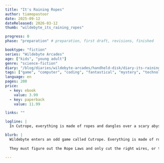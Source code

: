 ```yaml
---
title: "It's Raining Ropes"
author: tiamopastoor
date: 2025-09-12
dateReleased: 2026-03-12
thumb: "wildebyte_its_raining_ropes"

progress: 0
phase: "preparation" # preparation, first draft, revisions, finished

booktype: "fiction"
series: "Wildebyte Arcades"
age: ["kids", "young adult"] 
genre: "science-fiction"
diary: "/blog/diaries/wildebyte-arcades/handheld-disk/diary-its-raining-ropes/"
tags: ["game", "computer", "coding", "fantastical", "mystery", "technology", "adventure"]
language: en
pages: 200
price:
  - key: ebook
    value: 3.99
  - key: paperback
    value: 11.99

links: ""

logline: |
  In Cutrope, everything is made of ropes and dangles over a scary abyss. Wildebyte must figure out the rules of this odd game, and only cut the right wires, or the things they hold dear drop into fatal depths. A true puzzle when the rules seem completely random.

blurb: |
  Wildebyte enters an odd game called Cutrope. Everything is made of ropes, connected by ropes, and dangles precariously over a scary abyss. 
  
  They must figure out the Rope Laws and only cut the right wires, or the things they hold dear drop into fatal depths. A true puzzle when the rules seem random and their hands are more and more tied up.

---
```


